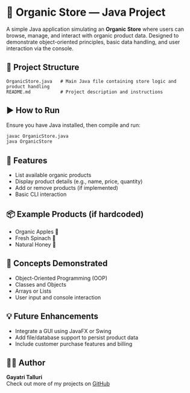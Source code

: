 # 🛒 Organic Store — Java Project

A simple Java application simulating an **Organic Store** where users can browse, manage, and interact with organic product data. Designed to demonstrate object-oriented principles, basic data handling, and user interaction via the console.

## 📂 Project Structure

```
OrganicStore.java   # Main Java file containing store logic and product handling
README.md           # Project description and instructions
```

## ▶️ How to Run

Ensure you have Java installed, then compile and run:

```bash
javac OrganicStore.java
java OrganicStore
```

## 🎯 Features

- List available organic products
- Display product details (e.g., name, price, quantity)
- Add or remove products (if implemented)
- Basic CLI interaction

## 📦 Example Products (if hardcoded)

- Organic Apples 🍎
- Fresh Spinach 🥬
- Natural Honey 🍯

## 🧠 Concepts Demonstrated

- Object-Oriented Programming (OOP)
- Classes and Objects
- Arrays or Lists
- User input and console interaction

## 💡 Future Enhancements

- Integrate a GUI using JavaFX or Swing
- Add file/database support to persist product data
- Include customer purchase features and billing

## 👩‍💻 Author

**Gayatri Talluri**  
Check out more of my projects on [GitHub](https://github.com/TG3-CODE)
